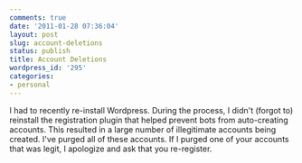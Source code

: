 ```yaml
---
comments: true
date: '2011-01-28 07:36:04'
layout: post
slug: account-deletions
status: publish
title: Account Deletions
wordpress_id: '295'
categories:
- personal
---
```


I had to recently re-install Wordpress. During the process, I didn't (forgot to) reinstall the registration plugin that helped prevent bots from auto-creating accounts. This resulted in a large number of illegitimate accounts being created. I've purged all of these accounts. If I purged one of your accounts that was legit, I apologize and ask that you re-register.
